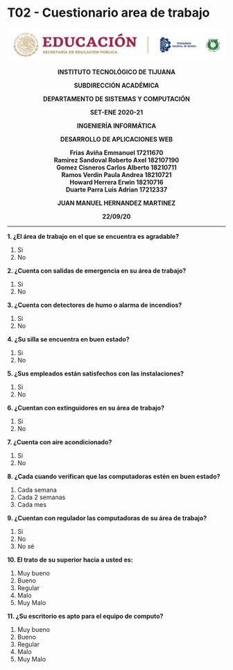 # T02 - Cuestionario area de trabajo
![Logo](../img/logo.png)

**<div align="center">INSTITUTO TECNOLÓGICO DE TIJUANA</div>**

**<div align="center">SUBDIRECCIÓN ACADÉMICA</div>**

**<div align="center">DEPARTAMENTO DE SISTEMAS Y COMPUTACIÓN</div>**

**<div align="center">SET-ENE 2020-21</div>**

**<div align="center">INGENIERÍA INFORMÁTICA</div>**

**<div align="center">DESARROLLO DE APLICACIONES WEB</div>**

**<div align="center">Frias Aviña Emmanuel 17211670</div>**
**<div align="center">Ramirez Sandoval Roberto Axel 182107190</div>**
**<div align="center">Gomez Cisneros Carlos Alberto 18210711</div>**
**<div align="center">Ramos Verdin Paula Andrea 18210721</div>**
**<div align="center">Howard Herrera Erwin 18210716</div>**
**<div align="center">Duarte Parra Luis Adrian 17212337</div>**

**<div align="center">JUAN MANUEL HERNANDEZ MARTINEZ</div>**

**<div align="center">22/09/20</div>**

___

**1. ¿El área de trabajo en el que se encuentra es agradable?**
1. Si
2. No

**2. ¿Cuenta con salidas de emergencia en su área de trabajo?**
1. Si
2. No

**3. ¿Cuenta con detectores de humo o alarma de incendios?**
1. Si
2. No 

**4. ¿Su silla se encuentra en buen estado?**
1. Si
2. No

**5. ¿Sus empleados están satisfechos con las instalaciones?**
1. Si
2. No

**6. ¿Cuentan con extinguidores en su área de trabajo?**
1. Si
2. No

**7. ¿Cuenta con aire acondicionado?**
1. Si
2. No 

**8. ¿Cada cuando verifican que las computadoras estén en buen estado?**
1. Cada semana
2. Cada 2 semanas
3. Cada mes

**9. ¿Cuentan con regulador las computadoras de su área de trabajo?**
1. Si
2. No
3. No sé

**10. El trato de su superior hacia a usted es:**
1. Muy bueno
2. Bueno
3. Regular
4. Malo
5. Muy Malo

**11. ¿Su escritorio es apto para el equipo de computo?**
1. Muy bueno
2. Bueno
3. Regular
4. Malo
5. Muy Malo
